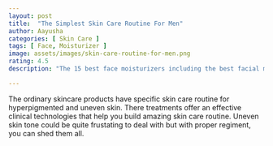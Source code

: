 ```yaml
---
layout: post
title:  "The Simplest Skin Care Routine For Men"
author: Aayusha
categories: [ Skin Care ]
tags: [ Face, Moisturizer ]
image: assets/images/skin-care-routine-for-men.png
rating: 4.5
description: "The 15 best face moisturizers including the best facial moisturizers, tinted moirturizers for normal skin, oily skin, sensitive skin and very dry skin and best drugstore moisturizers."

---
```



The ordinary skincare products have specific skin care routine for hyperpigmented and uneven skin. There treatments offer an effective clinical technologies that help you build amazing skin care routine. Uneven skin tone could be quite frustating to deal with but with proper regiment, you can shed them all.
 